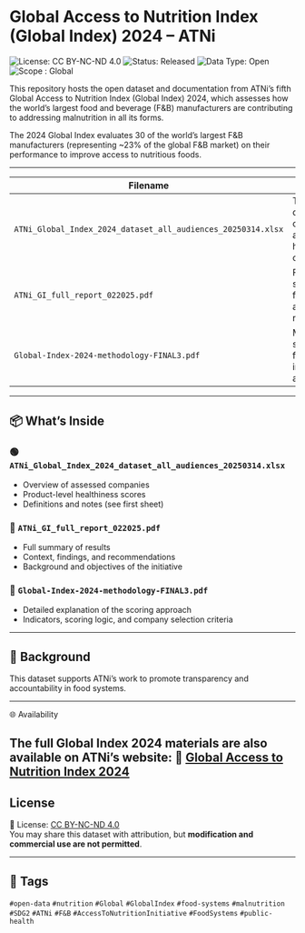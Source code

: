 # Global Access to Nutrition Index (Global Index) 2024 – ATNi

![License: CC BY-NC-ND 4.0](https://img.shields.io/badge/License-CC%20BY--NC--ND%204.0-lightgrey.svg)
![Status: Released](https://img.shields.io/badge/Status-Released-brightgreen)
![Data Type: Open](https://img.shields.io/badge/Data%20Type-Open-blue)
![Scope : Global](https://img.shields.io/badge/Scope-Global-darkgreen)

This repository hosts the open dataset and documentation from ATNi’s fifth Global Access to Nutrition Index (Global Index) 2024, which assesses how the world’s largest food and beverage (F&B) manufacturers are contributing to addressing malnutrition in all its forms.

The 2024 Global Index evaluates 30 of the world’s largest F&B manufacturers (representing ~23% of the global F&B market) on their performance to improve access to nutritious foods.

---


| Filename | Description |
|----------|-------------|
| `ATNi_Global_Index_2024_dataset_all_audiences_20250314.xlsx` | The main open dataset with company scores and product health data within countries |
| `ATNi_GI_full_report_022025.pdf` | Full report summarizing findings, insights, and recommendations |
| `Global-Index-2024-methodology-FINAL3.pdf` | Methodology and scoring framework used in the assessment |

---

## 📦 What’s Inside

### 🟢 `ATNi_Global_Index_2024_dataset_all_audiences_20250314.xlsx`  
- Overview of assessed companies  
- Product-level healthiness scores  
- Definitions and notes (see first sheet)

### 📘 `ATNi_GI_full_report_022025.pdf`  
- Full summary of results  
- Context, findings, and recommendations  
- Background and objectives of the initiative

### 📐 `Global-Index-2024-methodology-FINAL3.pdf`  
- Detailed explanation of the scoring approach  
- Indicators, scoring logic, and company selection criteria

---

## 🧭 Background

This dataset supports ATNi’s work to promote transparency and accountability in food systems.

---

🌐 Availability

The full Global Index 2024 materials are also available on ATNi’s website:
🔗 [Global Access to Nutrition Index 2024](https://accesstonutrition.org/index/global-access-to-nutrition-index/)
---

## License

📜 License: [CC BY-NC-ND 4.0](https://creativecommons.org/licenses/by-nc-nd/4.0/)  
You may share this dataset with attribution, but **modification and commercial use are not permitted**.

---

## 🔖 Tags

`#open-data` `#nutrition` `#Global` `#GlobalIndex` `#food-systems` `#malnutrition` `#SDG2` `#ATNi` `#F&B` `#AccessToNutritionInitiative` `#FoodSystems` `#public-health`
